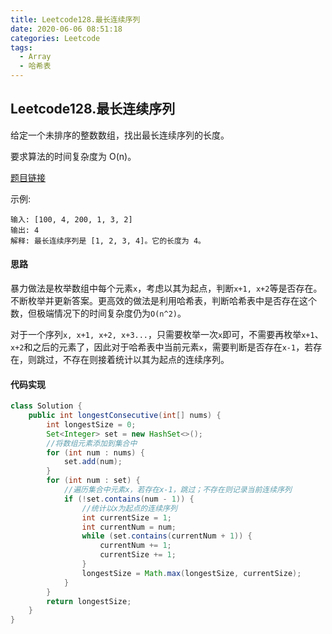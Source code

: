 ```yaml
---
title: Leetcode128.最长连续序列
date: 2020-06-06 08:51:18
categories: Leetcode
tags:
  - Array
  - 哈希表
---
```


## Leetcode128.最长连续序列

给定一个未排序的整数数组，找出最长连续序列的长度。

要求算法的时间复杂度为 O(n)。

[题目链接](https://leetcode-cn.com/problems/longest-consecutive-sequence)

<!--more-->

示例:

```
输入: [100, 4, 200, 1, 3, 2]
输出: 4
解释: 最长连续序列是 [1, 2, 3, 4]。它的长度为 4。
```



#### 思路

暴力做法是枚举数组中每个元素`x`，考虑以其为起点，判断`x+1, x+2`等是否存在。不断枚举并更新答案。更高效的做法是利用哈希表，判断哈希表中是否存在这个数，但极端情况下的时间复杂度仍为`O(n^2)`。

对于一个序列`x, x+1, x+2, x+3...`，只需要枚举一次`x`即可，不需要再枚举`x+1`、`x+2`和之后的元素了，因此对于哈希表中当前元素`x`，需要判断是否存在`x-1`，若存在，则跳过，不存在则接着统计以其为起点的连续序列。



#### 代码实现

```java
class Solution {
    public int longestConsecutive(int[] nums) {
        int longestSize = 0;
        Set<Integer> set = new HashSet<>();
        //将数组元素添加到集合中
        for (int num : nums) {
            set.add(num);
        }
        for (int num : set) {
            //遍历集合中元素x，若存在x-1，跳过；不存在则记录当前连续序列
            if (!set.contains(num - 1)) {
                //统计以x为起点的连续序列
                int currentSize = 1;
                int currentNum = num;
                while (set.contains(currentNum + 1)) {
                    currentNum += 1;
                    currentSize += 1;
                }
                longestSize = Math.max(longestSize, currentSize);
            }
        }
        return longestSize;
    }
}
```

